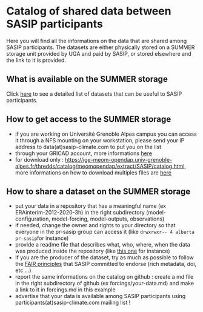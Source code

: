 # Catalog of shared data between SASIP participants

Here you will find all the informations on the data that are shared among SASIP participants.
The datasets are either physically stored on a SUMMER storage unit provided by UGA and paid by SASIP, or stored elsewhere and the link to it is provided.

## What is available on the SUMMER storage

Click [here](catalog-details.md) to see a detailed list of datasets that can be useful to SASIP participants.

## How to get access to the SUMMER storage

  - if you are working on Université Grenoble Alpes campus you can access it through a NFS mounting on your workstation, please send your IP address to data(at)sasip-climate.com to put you on the list
  - through your GRICAD account, more informations [here](https://github.com/sasip-climate/catalog-shared-data-SASIP/blob/main/gricad.md) 
  - for download only : https://ige-meom-opendap.univ-grenoble-alpes.fr/thredds/catalog/meomopendap/extract/SASIP/catalog.html, more informations on how to download multiples files are [here](https://github.com/sasip-climate/catalog-shared-data-SASIP/blob/main/download-opendap.md)
  


## How to share a dataset on the SUMMER storage

  - put your data in a repository that has a meaningful name (ex ERAinterim-2012-2020-3h) in the right subdirectory (model-configuration, model-forcing, model-outputs, observations)
  - if needed, change the owner and rights to your directory so that everyone in the pr-sasip group can access it (like ```drwxrwxr-- 4 alberta pr-sasip```for instance)
  - provide a readme file that describes what, who, where, when the data was produced inside the repository (like [this one](https://github.com/sasip-climate/catalog-shared-data-SASIP/blob/main/forcings/ERAinterim-2012-2020-3h.md) for instance)
  - if you are the producer of the dataset, try as much as possible to follow the [FAIR principles](https://cloud.univ-grenoble-alpes.fr/index.php/apps/onlyoffice/s/p4BeQ8mfbniT9oM?fileId=354365064) that SASIP committed to endorse (rich metadata, doi, etc ...)
  - report the same informations on the catalog on github : create a md file in the right subdirectory of github (ex forcings/your-data.md) and make a link to it in forcings.md in this example
  - advertise that your data is available among SASIP participants using participants(at)sasip-climate.com mailing list !



    
    
